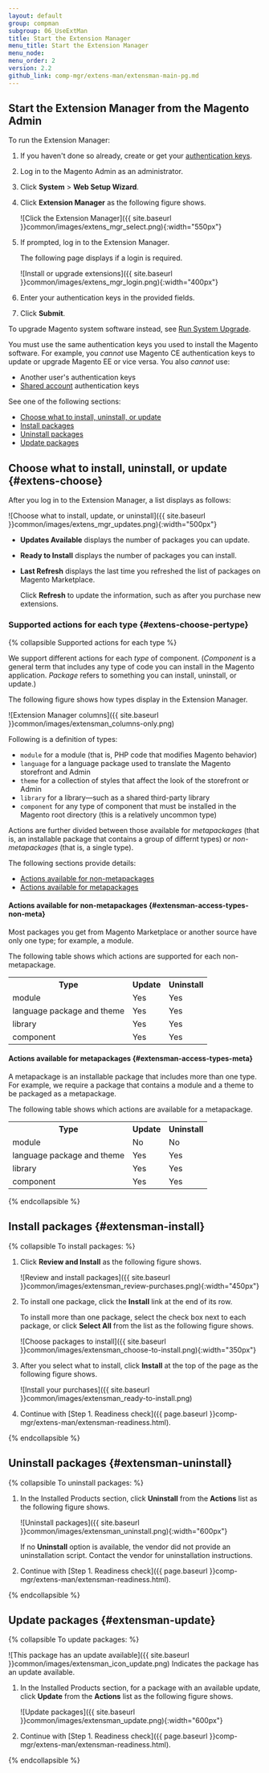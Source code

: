```yaml
---
layout: default 
group: compman
subgroup: 06_UseExtMan
title: Start the Extension Manager
menu_title: Start the Extension Manager
menu_node: 
menu_order: 2
version: 2.2
github_link: comp-mgr/extens-man/extensman-main-pg.md
---
```


## Start the Extension Manager from the Magento Admin
To run the Extension Manager:

1.	If you haven't done so already, create or get your [authentication keys]({{page.baseurl}}install-gde/prereq/connect-auth.html).
2.	Log in to the Magento Admin as an administrator.
3.	Click **System** > **Web Setup Wizard**.
4.	Click **Extension Manager** as the following figure shows.

	![Click the Extension Manager]({{ site.baseurl }}common/images/extens_mgr_select.png){:width="550px"}

5.	If prompted, log in to the Extension Manager.

	The following page displays if a login is required.

	![Install or upgrade extensions]({{ site.baseurl }}common/images/extens_mgr_login.png){:width="400px"}

6.	Enter your authentication keys in the provided fields.
2.	Click **Submit**.

To upgrade Magento system software instead, see <a href="{{page.baseurl}}comp-mgr/upgrader/upgrade-start.html">Run System Upgrade</a>.

<div class="bs-callout bs-callout-warning">
   	<p>You must use the same authentication keys you used to install the Magento software. For example, you <em>cannot</em> use Magento CE authentication keys to update or upgrade Magento EE or vice versa. You also <em>cannot</em> use:</p>
   	<ul><li>Another user's authentication keys</li>
   	<li><a href="http://docs.magento.com/m2/ce/user_guide/magento/magento-account-share.html" target="_blank">Shared account</a> authentication keys</li></ul>   
</div>

See one of the following sections:

*	[Choose what to install, uninstall, or update](#extens-choose)
*	[Install packages](#extensman-install)
*	[Uninstall packages](#extensman-uninstall)
*	[Update packages](#extensman-update)

## Choose what to install, uninstall, or update {#extens-choose}
After you log in to the Extension Manager, a list displays as follows:

![Choose what to install, update, or uninstall]({{ site.baseurl }}common/images/extens_mgr_updates.png){:width="500px"}

*	**Updates Available** displays the number of packages you can update.
*	**Ready to Install** displays the number of packages you can install.
*	**Last Refresh** displays the last time you refreshed the list of packages on Magento Marketplace. 

	Click **Refresh** to update the information, such as after you purchase new extensions.

### Supported actions for each type {#extens-choose-pertype}

{% collapsible Supported actions for each type %}

We support different actions for each *type* of component. (*Component* is a general term that includes any type of code you can install in the Magento application. *Package* refers to something you can install, uninstall, or update.)

The following figure shows how types display in the Extension Manager.

![Extension Manager columns]({{ site.baseurl }}common/images/extensman_columns-only.png)

Following is a definition of types:

*	`module` for a module (that is, PHP code that modifies Magento behavior)
*	`language` for a language package used to translate the Magento storefront and Admin
*	`theme` for a collection of styles that affect the look of the storefront or Admin
*	`library` for a library&mdash;such as a shared third-party library
*	`component` for any type of component that must be installed in the Magento root directory (this is a relatively uncommon type)

Actions are further divided between those available for *metapackages* (that is, an installable package that contains a group of differnt types) or *non-metapackages* (that is, a single type).

The following sections provide details:

*	[Actions available for non-metapackages](#extensman-access-types-non-meta)
*	[Actions available for metapackages](#extensman-access-types-meta)

#### Actions available for non-metapackages {#extensman-access-types-non-meta}
Most packages you get from Magento Marketplace or another source have only one type; for example, a module.

The following table shows which actions are supported for each non-metapackage.

<table>
	<!-- <col width="40%">
  	<col width="15%">
  	<col width="15%">
  	<col width="15%">
  	<col width="15%"> -->
		<tbody>
		<tr>
			<th>Type</th>
			<th>Update</th>
			<th>Uninstall</th>
		</tr>
		<tr>
			<td>module</td>
			<td>Yes</td>
			<td>Yes</td>
		</tr>
		<tr>
			<td>language package and theme</td>
			<td>Yes</td>
			<td>Yes</td>
		</tr>
		<tr>
			<td>library</td>
			<td>Yes</td>
			<td>Yes</td>
		</tr>
		<tr>
			<td>component</td>
			<td>Yes</td>
			<td>Yes</td>
		</tr>
		</tbody>
	</table>


#### Actions available for metapackages {#extensman-access-types-meta}
A metapackage is an installable package that includes more than one type. For example, we require a package that contains a module and a theme to be packaged as a metapackage.

The following table shows which actions are available for a metapackage.

<table>
	<!-- <col width="40%">
  	<col width="15%">
  	<col width="15%">
  	<col width="15%">
  	<col width="15%"> -->
	<tbody>
		<tr>
			<th>Type</th>
			<th>Update</th>
			<th>Uninstall</th>
		</tr>
		<tr>
			<td>module</td>
			<td>No</td>
			<td>No</td>
		</tr>
		<tr>
			<td>language package and theme</td>
			<td>Yes</td>
			<td>Yes</td>
		</tr>
		<tr>
			<td>library</td>
			<td>Yes</td>
			<td>Yes</td>
		</tr>
		<tr>
			<td>component</td>
			<td>Yes</td>
			<td>Yes</td>
		</tr>
		</tbody>
</table>

{% endcollapsible %}

## Install packages {#extensman-install}

{% collapsible To install packages: %}

1.	Click **Review and Install** as the following figure shows.

	![Review and install packages]({{ site.baseurl }}common/images/extensman_review-purchases.png){:width="450px"}
2.	To install one package, click the **Install** link at the end of its row.

	To install more than one package, select the check box next to each package, or click **Select All** from the list as the following figure shows.

	![Choose packages to install]({{ site.baseurl }}common/images/extensman_choose-to-install.png){:width="350px"}
2.	After you select what to install, click **Install** at the top of the page as the following figure shows.

	![Install your purchases]({{ site.baseurl }}common/images/extensman_ready-to-install.png)
3.	Continue with [Step 1. Readiness check]({{ page.baseurl }}comp-mgr/extens-man/extensman-readiness.html).

{% endcollapsible %}

## Uninstall packages {#extensman-uninstall}

{% collapsible To uninstall packages: %}

1.	In the Installed Products section, click **Uninstall** from the **Actions** list as the following figure shows.

	![Uninstall packages]({{ site.baseurl }}common/images/extensman_uninstall.png){:width="600px"}

	If no **Uninstall** option is available, the vendor did not provide an uninstallation script. Contact the vendor for uninstallation instructions.
3.	Continue with [Step 1. Readiness check]({{ page.baseurl }}comp-mgr/extens-man/extensman-readiness.html).

{% endcollapsible %}

## Update packages {#extensman-update}

{% collapsible To update packages: %}

![This package has an update available]({{ site.baseurl }}common/images/extensman_icon_update.png) Indicates the package has an update available.

1.	In the Installed Products section, for a package with an available update, click **Update** from the **Actions** list as the following figure shows.

	![Update packages]({{ site.baseurl }}common/images/extensman_update.png){:width="600px"}

3.	Continue with [Step 1. Readiness check]({{ page.baseurl }}comp-mgr/extens-man/extensman-readiness.html).

{% endcollapsible %}
